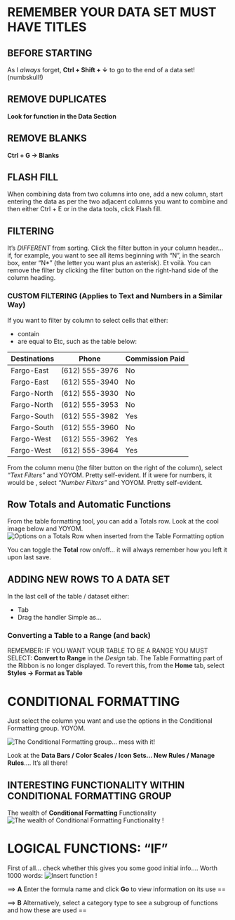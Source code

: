 # REMEMBER YOUR DATA SET MUST HAVE TITLES
## BEFORE STARTING
As I _always_ forget, __Ctrl + Shift + ↓__ to go to the end of a data set! (numbskull!)
## REMOVE DUPLICATES
__Look for function in the Data Section__
## REMOVE BLANKS
__Ctrl + G -> Blanks__
## FLASH FILL
When combining data from two columns into one, add a new column, start entering the data as per the two adjacent columns you want to combine and then either Ctrl + E or in the data tools, click Flash fill.
## FILTERING
It’s _DIFFERENT_ from sorting. Click the filter button in your column header… if, for example, you want to see all items beginning with “N”, in the search box, enter “N*” (the letter you want plus an asterisk). Et voilà.
You can remove the filter by clicking the filter button on the right-hand side of the column heading.
### CUSTOM FILTERING (Applies to Text and Numbers in a Similar Way)
If you want to filter by column to select cells that either:
* contain
* are equal to
Etc, such as the table below:

Destinations | Phone   | Commission Paid
 ---- | ---- | ---- 
Fargo-East | (612) 555-3976 | No
Fargo-East | (612) 555-3940 | No
Fargo-North | (612) 555-3930 | No
Fargo-North | (612) 555-3953 | No
Fargo-South | (612) 555-3982 | Yes
Fargo-South | (612) 555-3960 | No
Fargo-West | (612) 555-3962 | Yes
Fargo-West | (612) 555-3964 | Yes

From the column menu (the filter button on the right of the column), select _“Text Filters”_ and YOYOM. Pretty self-evident.
If it were for numbers, it would be , select _“Number Filters”_ and YOYOM. Pretty self-evident.
## Row Totals and Automatic Functions
From the table formatting tool, you can add a Totals row.
Look at the cool image below and YOYOM.
![Options on a _Totals Row_ when inserted from the _Table Formatting_ option]( https://static.wixstatic.com/media/6ce7a7_c1825a0a405c4874a1610a407947f0e1~mv2.png)
 
You can toggle the __Total__ row on/off… it will always remember how you left it upon last save.
## ADDING NEW ROWS TO A DATA SET 
In the last cell of the table / dataset either:
* Tab
* Drag the handler
Simple as…
### Converting a Table to a Range (and back)
REMEMBER: IF YOU WANT YOUR TABLE TO BE A RANGE YOU MUST SELECT: __Convert to Range__ in the _Design_ tab. The Table Formatting part of the Ribbon is no longer displayed.
To revert this, from the __Home__ tab, select __Styles -> Format as Table__
# CONDITIONAL FORMATTING
Just select the column you want and use the options in the Conditional Formatting group. YOYOM.

![The Conditional Formatting group… mess with it!](https://static.wixstatic.com/media/6ce7a7_ebfba19e29094d74b32bcd2795fe922c~mv2.png)
 
Look at the __Data Bars / Color Scales / Icon Sets… New Rules / Manage Rules__…. It’s all there!
## INTERESTING FUNCTIONALITY WITHIN CONDITIONAL FORMATTING GROUP
The wealth of __Conditional Formatting__ Functionality
![__The wealth of Conditional Formatting Functionality__ !](https://static.wixstatic.com/media/6ce7a7_a713afa4912741089834022d7706e07e~mv2.png)
 
# LOGICAL FUNCTIONS: “IF”
First of all… check whether this gives you some good initial info…. Worth 1000 words:
![Insert function !](https://static.wixstatic.com/media/6ce7a7_44f02506cbb94468890b09e7b08898a0~mv2.png)
 

==> __A__  Enter the formula name and click __Go__ to view information on its use ==

==> __B__  Alternatively, select a category type to see a subgroup of functions and how these are used ==
